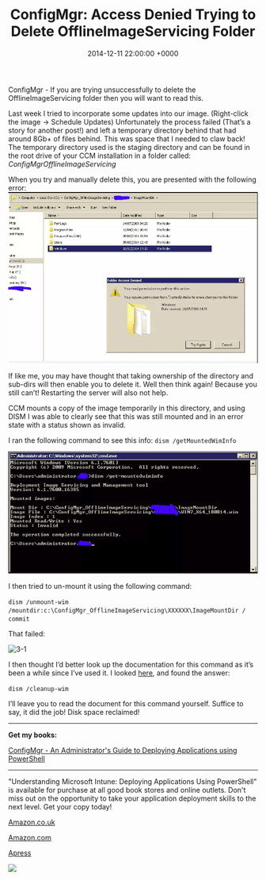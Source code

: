 ﻿---
layout: post
title:  "ConfigMgr: Access Denied Trying to Delete OfflineImageServicing Folder"
date:   2014-12-11 22:00:00 +0000
categories: ConfigMgr
tags: [configmgr, dism]
---

ConfigMgr - If you are trying unsuccessfully to delete the OfflineImageServicing folder then you will want to read this.

Last week I tried to incorporate some updates into our image. (Right-click the image -> Schedule Updates) Unfortunately the process failed (That’s a story for another post!) and left a temporary directory behind that had around 8Gb+ of files behind.  This was space that I needed to claw back!  The temporary directory used is the staging directory and can be found in the root drive of your CCM installation in a folder called: *ConfigMgrOfflineImageServicing*

When you try and manually delete this, you are presented with the following error:
![1-1](/assets/images/1-1.JPG)

If like me, you may have thought that taking ownership of the directory and sub-dirs will then enable you to delete it.  Well then think again!  Because you still can’t!  Restarting the server will also not help.

CCM mounts a copy of the image temporarily in this directory, and using DISM I was able to clearly see that this was still mounted and in an error state with a status shown as invalid.

I ran the following command to see this info:
`dism /getMountedWimInfo`

![2-1](/assets/images/2-1.JPG)

I then tried to un-mount it using the following command:

```dism /unmount-wim /mountdir:c:\ConfigMgr_OfflineImageServicing\XXXXXX\ImageMountDir / commit```

That failed:

![3-1](/assets/images/3-1.JPG)

I then thought I’d better look up the documentation for this command as it’s been a while since I’ve used it.  I looked [here](https://docs.microsoft.com/en-us/previous-versions/windows/it-pro/windows-7/dd744382(v=ws.10)), and found the answer:

`dism /cleanup-wim`

I’ll leave you to read the document for this command yourself.  Suffice to say, it did the job!  Disk space reclaimed!

---

**Get my books:**

[ConfigMgr - An Administrator's Guide to Deploying Applications using PowerShell](https://leanpub.com/configmgr-DeployUsingPS)

---

"Understanding Microsoft Intune: Deploying Applications Using PowerShell" is available for purchase at all good book stores and online outlets. Don't miss out on the opportunity to take your application deployment skills to the next level. Get your copy today!

[Amazon.co.uk](https://www.amazon.co.uk/Understanding-Microsoft-Intune-Applications-PowerShell/dp/1484288491/ref=asc_df_1484288491/?tag=googshopuk-21&linkCode=df0&hvadid=606535180727&hvpos=&hvnetw=g&hvrand=12156935864725452536&hvpone=&hvptwo=&hvqmt=&hvdev=c&hvdvcmdl=&hvlocint=&hvlocphy=9045778&hvtargid=pla-1897625803371&psc=1&th=1&psc=1)

[Amazon.com](https://www.amazon.com/Understanding-Microsoft-Intune-Applications-PowerShell/dp/1484288491/ref=sr_1_1?crid=2K98Q1E7TIKLJ&keywords=understanding+intune&qid=1682103272&sprefix=understanding+intune%2Caps%2C157&sr=8-1)

[Apress](https://link.springer.com/book/10.1007/978-1-4842-8850-4?source=shoppingads&locale=en-gb&gclid=CjwKCAjw6IiiBhAOEiwALNqncSKm2i93L3ZU_g23RICE6TxylXFk6HPq6YS6HLgsqr_vtCFbzQJMORoCFXUQAvD_BwE)


![](/assets/images/Apress_Intune.png)